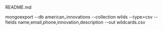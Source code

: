 README.md

mongoexport --db american_innovations --collection wilds --type=csv --fields name,email,phone,innovation,description --out wildcards.csv
